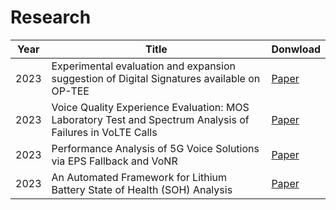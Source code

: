 # Research

| Year | Title                                                                                      | Donwload |
|------|--------------------------------------------------------------------------------------------|----------|
| 2023 | Experimental evaluation and expansion suggestion of Digital Signatures available on OP-TEE | [Paper](https://github.com/janislley/Research/blob/main/IEEE_DASC_2023/DASC_2023.pdf)    |
| 2023 | Voice Quality Experience Evaluation: MOS Laboratory Test and Spectrum Analysis of Failures in VoLTE Calls | [Paper](https://github.com/janislley/Research/blob/main/IEEE_IAICT_2023/MOS_VoLTE_IAICT_2023.pdf)    |
| 2023 | Performance Analysis of 5G Voice Solutions via EPS Fallback and VoNR | [Paper](https://github.com/janislley/Research/blob/main/IEEE_LATINCOM_2023/5G_VoNR.pdf)    |
| 2023 | An Automated Framework for Lithium Battery State of Health (SOH) Analysis | [Paper](https://github.com/janislley/Research/blob/main/IEEE_DASC_2023/DASC_2023.pdf)    |
